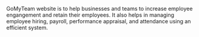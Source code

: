 GoMyTeam website is to help businesses and teams to increase employee engangement and retain their employees. It also helps in managing employee hiring, payroll, performance appraisal, and attendance using an efficient system.
